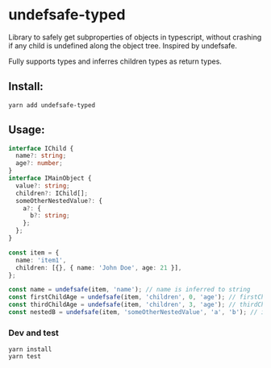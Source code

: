 # undefsafe-typed

Library to safely get subproperties of objects in typescript, without crashing if any child is undefined along the object tree. Inspired by undefsafe.

Fully supports types and inferres children types as return types.

## Install:

```
yarn add undefsafe-typed
```

## Usage:

```ts
interface IChild {
  name?: string;
  age?: number;
}
interface IMainObject {
  value?: string;
  children?: IChild[];
  someOtherNestedValue?: {
    a?: {
      b?: string;
    };
  };
}

const item = {
  name: 'item1',
  children: [{}, { name: 'John Doe', age: 21 }],
};

const name = undefsafe(item, 'name'); // name is inferred to string
const firstChildAge = undefsafe(item, 'children', 0, 'age'); // firstChildAge is inferred to number
const thirdChildAge = undefsafe(item, 'children', 3, 'age'); // thirdChildAge is inferred to number
const nestedB = undefsafe(item, 'someOtherNestedValue', 'a', 'b'); // is inferred to string
```

### Dev and test

```
yarn install
yarn test
```
